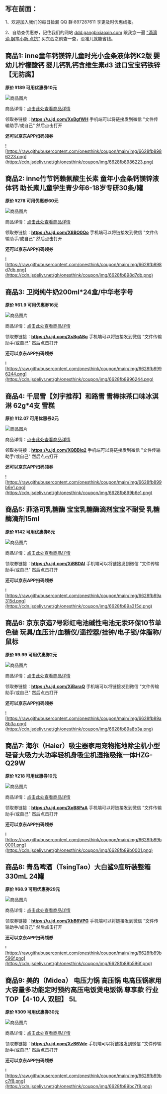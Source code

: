 ## 写在前面：

1、欢迎加入我们的每日捡漏 QQ 群:897287611 享更及时优惠线报。

2、自助查优惠券，记住我们的网站 [ddd.gangbixiaoxin.com](https://ddd.gangbixiaoxin.com) 跟我念一遍 ["滴滴滴.钢笔小新.点抗"](https://ddd.gangbixiaoxin.com) 买东西之前查一查，没准儿就能省钱。

## 商品1: inne童年钙镁锌儿童时光小金条液体钙K2版 婴幼儿柠檬酸钙 婴儿钙乳钙含维生素d3 进口宝宝钙铁锌【无防腐】

**原价 ¥189 可用优惠券10元**

![商品图片](http://img14.360buyimg.com/n1/jfs/t1/240987/7/7775/109789/66262d06Fd70d36ec/bea66f72c8f7c9d8.jpg)

商品详情：[点击此处查看商品详情](https://union-click.jd.com/jdc?e=1003156031&amp;p=JF8BARcJK1olXwQAV1pfCUkXAF8IGloUXgMGV11aCEgnRzBQRQQlBENHFRxWFlVPRjtUBABAQlRcCEBdCUoWAGoMGFgSXQUdDRsBVXtHQhdWRDpLA2V7V10qTzITexN8fQllUQoyVW5eCUsQCmkPHVIQbQdSVQ5cWEpHAl8IG2tXM0NdFghBUBRIV18JK1sTXQQKUFZbC00RC2c4G1MSbdGv7IvXuZ6furuWk4ys-tOL6IrDgHsnM2w4G1oUXwYGU19fCHsnA18LKwV7XFUFUVddC0l5XihdWA4dFUVsVF5bAEMRBWk4GVoUXwQyZG4GTyBgZhR3fzBzFmVeMg0_TElVZixsQi97XwIBUB4LSUhHaAhMTRpeHQUKZG4)

领取券链接：**https://u.jd.com/XsBgfWH** 手机端可以将链接发到微信 "文件传输助手/或自己" 然后点击打开

**还可以京东APP扫码领券**

![https://raw.githubusercontent.com/onesthink/coupon/main/img/6628fb8986223.png](https://cdn.jsdelivr.net/gh/onesthink/coupon/img/6628fb8986223.png)

## 商品2: inne竹节钙赖氨酸生长素 童年小金条钙镁锌液体钙 助长素儿童学生青少年6-18岁专研30条/罐

**原价 ¥278 可用优惠券60元**

![商品图片](http://img14.360buyimg.com/n1/jfs/t1/225898/9/16658/153277/66262d05F0733b8c0/63fa86ea549cd097.jpg)

商品详情：[点击此处查看商品详情](https://union-click.jd.com/jdc?e=1003156031&amp;p=JF8BARYJK1olXwQAV1pfCUkXAF8IGloUVQQCU1pYDE0nRzBQRQQlBENHFRxWFlVPRjtUBABAQlRcCEBdCUoWC20IHF8QWQAdDRsBVXtCRG5sYydhVWZaMh4uQxVBY25fXD5lUQoyVW5eCUsQCmkPHVIQbQdSVQ5cWEpHAl8IG2tXM0NdFghBUBRIV18JK1sTXQQKUFZbC0IeBGc4G1MSbdGv7IvXuZ6furuWk4ys-tOL6IrDgHsnM2w4G1oUXwYGU19fCHsnA18LKwV7XFUEVl8OAUp5XihdWA5FH1RsVFdVDkITBl8KGloXXzYyZDkiCx1KdwZ9RhtAWAdFA1Y1DT0VVxteQTUXKnBUIxoUQRVKWDpdRytTWgMyZA)

领取券链接：**https://u.jd.com/X8BO0Qo** 手机端可以将链接发到微信 "文件传输助手/或自己" 然后点击打开

**还可以京东APP扫码领券**

![https://raw.githubusercontent.com/onesthink/coupon/main/img/6628fb898d7db.png](https://cdn.jsdelivr.net/gh/onesthink/coupon/img/6628fb898d7db.png)

## 商品3: 卫岗纯牛奶200ml*24盒/中华老字号

**原价 ¥61.9 可用优惠券16元**

![商品图片](http://img14.360buyimg.com/n1/jfs/t1/107595/6/39160/81589/652f6c4aF9065f893/11ec7bf970ef1f2b.jpg)

商品详情：[点击此处查看商品详情](https://union-click.jd.com/jdc?e=1003156031&amp;p=JF8BARgJK1olXwMFXVxbC08WBF8IGloUWA4FUFleCEonRzBQRQQlBENHFRxWFlVPRjtUBABAQlRcCEBdCUoWBmcPH1wWXQcdDRsBVXtyCjBQfllvXmRJIkQnDy1uYz9deDpTUQoyVW5eCUsQCmkPHVIQbQdSVQ5cWEpHAl8IG2tDMwYDVV9fCUoUC2Y4GmsVWwYAXFpVDkkXAGgNK1sdWjbV-eaIgvrCi9bchdPC5KHX3eKJlsMnM18LK1sUXAQCUFlcCksnM284GGtLMwdRUl1ZAUwebTJPThhAD1pJOl5YC0sWAG0IK1kUXAQAZG5taEN8ZwoMegxdDQNADQFfQzNCAh9-aSlTMwRgIVgfXDRPYCdeQTJlHmViEG5t)

领取券链接：**https://u.jd.com/XsBgABg** 手机端可以将链接发到微信 "文件传输助手/或自己" 然后点击打开

**还可以京东APP扫码领券**

![https://raw.githubusercontent.com/onesthink/coupon/main/img/6628fb8996244.png](https://cdn.jsdelivr.net/gh/onesthink/coupon/img/6628fb8996244.png)

## 商品4: 千层雪【刘宇推荐】和路雪 雪棒抹茶口味冰淇淋 62g*4支 雪糕

**原价 ¥12.07 可用优惠券2元**

![商品图片](http://img14.360buyimg.com/n1/jfs/t1/159542/8/44562/151951/660ab4f9F18e96c87/33b37ebdff9d6c81.jpg)

商品详情：[点击此处查看商品详情](https://union-click.jd.com/jdc?e=1003156031&amp;p=JF8BARgJK1olXwMFUl9UCEweCl8IGloUVAcFUFlYDUMnRzBQRQQlBENHFRxWFlVPRjtUBABAQlRcCEBdCUoWCm4PH1wQWA4dDRsBVXtMeWlaGRxdGGQCDCAebBEeWC9NbT11UQoyVW5eCUsQCmkPHVIQbQdSVQ5cWEpHAl8IG2tXM0BSCQNdC0kSAW8NK1olXQACVlZeD0keBWgJHWsVVQEyg_Pl3cGm1uexz8Wdir-lgdfh3NWfM184GGsVXAcAVFpaCUkXM18IK1glA2gDB1lYAUsWAQFVXA4TBVhaBzBUDk4VB2cNK1kUXAQAZG5tSAxOeBxdaF1dCQdEJg4-AEJqSg1aEwwUMwFCElc9aAped25hYCBVPmEFVG5t)

领取券链接：**https://u.jd.com/XQBBIq2** 手机端可以将链接发到微信 "文件传输助手/或自己" 然后点击打开

**还可以京东APP扫码领券**

![https://raw.githubusercontent.com/onesthink/coupon/main/img/6628fb899b6e1.png](https://cdn.jsdelivr.net/gh/onesthink/coupon/img/6628fb899b6e1.png)

## 商品5: 菲洛可乳糖酶  宝宝乳糖酶滴剂宝宝不耐受 乳糖酶滴剂15ml

**原价 ¥142 可用优惠券8元**

![商品图片](http://img14.360buyimg.com/n1/jfs/t1/164343/35/44578/75647/662763b6Fcd5f59e3/db786ce8bb1142ec.jpg)

商品详情：[点击此处查看商品详情](https://union-click.jd.com/jdc?e=1003156031&amp;p=JF8BARcJK1olXwMFUVhaC00QBl8IGloUWg4KVV1fC08nRzBQRQQlBENHFRxWFlVPRjtUBABAQlRcCEBdCUoWBGcAGlgXXgIdDRsBVXt0RjJJXFldCWRQHBwgUgtnQjZUTl5DUQoyVW5eCUsQCmkPHVIQbQdSVQ5cWEpHAl8IG2tDMwYDVV9fAEIUBGk4GmsVWwYAXFpVDkkUBG4LK1sdWjbV-eaIgvrCi9bchdPC5KHX3eKJlsMnM18LK1sUXAQCUFlcCksnM284GGtLMwdRXVkJD0wfbTJPThhACFgBOl5UDU0TB2w4GVoUXwQyZG4UVRwScxhtQShLHnJWMSNaVCl1YDVuexh7XwEHERYOAD1VcGh0ezgVPk1VZG4)

领取券链接：**https://u.jd.com/XiBBDAI** 手机端可以将链接发到微信 "文件传输助手/或自己" 然后点击打开

**还可以京东APP扫码领券**

![https://raw.githubusercontent.com/onesthink/coupon/main/img/6628fb89a315d.png](https://cdn.jsdelivr.net/gh/onesthink/coupon/img/6628fb89a315d.png)

## 商品6: 京东京造7号彩虹电池碱性电池无汞环保10节单色装 玩具/血压计/血糖仪/遥控器/挂钟/电子锁/体脂称/鼠标

**原价 ¥9.99 可用优惠券2元**

![商品图片](http://img14.360buyimg.com/n1/jfs/t1/249188/19/7765/105033/66276cefF741cbb88/42a2f94031ffa9bf.jpg)

商品详情：[点击此处查看商品详情](https://union-click.jd.com/jdc?e=1003156031&amp;p=JF8BARcJK1olXwMFUldVAEsVCl8IGloUWgAKUl9YAUMnRzBQRQQlBENHFRxWFlVPRjtUBABAQlRcCEBdCUoWBGkAHVoQVA4dDRsBVXt2ezQJEg9NKWNeLj5cQUpAaBsSe1t1UQoyVW5eCUsQCmkPHVIQbQdSVQ5cWEpHAl8IG2tDMwYDVV9cAEwQAmw4GmsVWwYAXF1aCkMSCmcIK1sdWjbV-eaIgvrCi9bchdPC5KHX3eKJlsMnM18LK1sUXAQCUFlcCksnM284GGtLMwdRUlxcWxwVbTJPTl1NGQNfOldaD04TBW04GVoUXwQyZG4FTi9KBjRcEjl3Nl56ASgHSU9AWThgTx57X1NVUTsWShFEYQ5aRVh0LmRdZG4)

领取券链接：**https://u.jd.com/XiBaraQ** 手机端可以将链接发到微信 "文件传输助手/或自己" 然后点击打开

**还可以京东APP扫码领券**

![https://raw.githubusercontent.com/onesthink/coupon/main/img/6628fb89a8b3a.png](https://cdn.jsdelivr.net/gh/onesthink/coupon/img/6628fb89a8b3a.png)

## 商品7: 海尔（Haier）吸尘器家用宠物拖地除尘机小型轻音大吸力大功率轻机身吸尘机湿拖吸拖一体HZG-Q29W

**原价 ¥218 可用优惠券10元**

![商品图片](http://img14.360buyimg.com/n1/jfs/t1/227587/5/17001/112473/6627112fFa6262bc4/ff062f3c9744a9b7.jpg)

商品详情：[点击此处查看商品详情](https://union-click.jd.com/jdc?e=1003156031&amp;p=JF8BARgJK1olXwMFUVlaDUMfC18IGloUWwIHV1ZZCUsnRzBQRQQlBENHFRxWFlVPRjtUBABAQlRcCEBdCUoWBWsNGFMRXAYdDRsBVXtICgcLcDxxC2VZIgg1DwhTAA1pYz9DUQoyVW5eCUsQCmkPHVIQbQdSVQ5cWEpHAl8IG2tDMwYDVV9cCUkeCmg4GmsVWwYAXFpVDkkeAGwOK1sdWjbV-eaIgvrCi9bchdPC5KHX3eKJlsMnM18LK1sUXAQCUFlcCksnM284GGtLMwdRUlxdDUwTbTJPThhABQdVOl5dD00SAGsLK1kUXAQAZG5tQRZABh9_fgFmA0V2PTorATN1YWlDGhtiMwQFURsVW0NhQRwPZzt2J1BSA25t)

领取券链接：**https://u.jd.com/XqB8PaA** 手机端可以将链接发到微信 "文件传输助手/或自己" 然后点击打开

**还可以京东APP扫码领券**

![https://raw.githubusercontent.com/onesthink/coupon/main/img/6628fb89b0001.png](https://cdn.jsdelivr.net/gh/onesthink/coupon/img/6628fb89b0001.png)

## 商品8: 青岛啤酒（TsingTao）大白鲨9度听装整箱 330mL 24罐

**原价 ¥68.9 可用优惠券29元**

![商品图片](http://img14.360buyimg.com/n1/jfs/t1/214264/6/38613/218975/65fab2d9Fb1994c24/7430e12b416b784c.jpg)

商品详情：[点击此处查看商品详情](https://union-click.jd.com/jdc?e=1003156031&amp;p=JF8BARgJK1olXwMFUldVAE4QAV8IGloWWAELXVheAEgRA19MRANLAjZbERscSkAJHTdNTwcKBlMdBgABFksWAmwNHFIcWwUKV1hdFxJSXzI4ZTxQK11_Uy4_XAthVhpQbDISKUULNFJROEonAG4IHFITWgALUW5cWEpHAj8JS1olXQYyFTBbC0ofBW84GmsVWwYAXFpVDkkfC28JK1sdWjbV-eaIgvrCi9bchdPC5KHX3eKJlsMnM18LK1sUXAQCUFlcCksnM284GGtLMwdRU1tUCEgSbTJPThhABlUCOl5dAUoTC2cIK1kUXAQAZG5tbzQUVTJ8ci5IHVMHVTcaTC4SdW12Zz9OMwR1IggqTAJeXTIOUDpKInpGUW5t)

领取券链接：**https://u.jd.com/XbB6VPG** 手机端可以将链接发到微信 "文件传输助手/或自己" 然后点击打开

**还可以京东APP扫码领券**

![https://raw.githubusercontent.com/onesthink/coupon/main/img/6628fb89b596f.png](https://cdn.jsdelivr.net/gh/onesthink/coupon/img/6628fb89b596f.png)

## 商品9: 美的（Midea） 电压力锅 高压锅 电高压锅家用大容量多功能定时预约高压电饭煲电饭锅 尊享款 行业TOP【4-10人  双胆】 5L

**原价 ¥309 可用优惠券30元**

![商品图片](http://img14.360buyimg.com/n1/jfs/t1/137047/23/42524/190024/66271501Faf65f8b5/3d1f087f939a27dd.jpg)

商品详情：[点击此处查看商品详情](https://union-click.jd.com/jdc?e=1003156031&amp;p=JF8BARQJK1olXwMFXV1eDUofBl8NHlgVWwEHUl5fDHtTXDdWRGtMGENDFlVDFhNSVzMXQA4KD1heSltYC0sRBGoOG1kRQl9HCANtDwlJfjIAfhl3JnRjXS4PUh1JBw1cTVcZbQcyV19dD0IRBGkBHmsUDQdSVQ5cWEonA284WjUVXAcCUFxYDXsWM28OG1kdWQ4EUV9UDUgnA2cPK4y45dOI5YvVsZ-Ji7ixvI6c4dKc3G5tOEgnA24JGVsRWgcAVG5tCHsUMzFmGggQD1ECAFYzVQxCQDpSG1h7XQMDUltcAEknAW4JGVklbTZaEjoADRBDCg1qcCVzXXFJXVopDxBzQzxmGQ5CWGNJFgQOaip2djh9eRBKbTY)

领取券链接：**https://u.jd.com/XzB6Vde** 手机端可以将链接发到微信 "文件传输助手/或自己" 然后点击打开

**还可以京东APP扫码领券**

![https://raw.githubusercontent.com/onesthink/coupon/main/img/6628fb89bc7f8.png](https://cdn.jsdelivr.net/gh/onesthink/coupon/img/6628fb89bc7f8.png)

